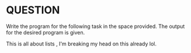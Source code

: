 # QUESTION

Write the program for the following task in the space provided. The output for the desired program is given.

This is all about lists , I'm breaking my head on this already lol.